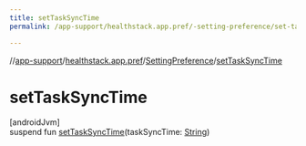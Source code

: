 ```yaml
---
title: setTaskSyncTime
permalink: /app-support/healthstack.app.pref/-setting-preference/set-task-sync-time.html

---
```

//[app-support](/app-support.html)/[healthstack.app.pref](../index.html)/[SettingPreference](index.html)/[setTaskSyncTime](set-task-sync-time.html)



# setTaskSyncTime



[androidJvm]\
suspend fun [setTaskSyncTime](set-task-sync-time.html)(taskSyncTime: [String](https://kotlinlang.org/api/latest/jvm/stdlib/kotlin/-string/index.html))




